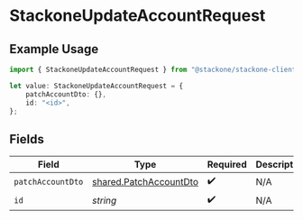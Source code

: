 # StackoneUpdateAccountRequest

## Example Usage

```typescript
import { StackoneUpdateAccountRequest } from "@stackone/stackone-client-ts/sdk/models/operations";

let value: StackoneUpdateAccountRequest = {
    patchAccountDto: {},
    id: "<id>",
};
```

## Fields

| Field                                                                   | Type                                                                    | Required                                                                | Description                                                             |
| ----------------------------------------------------------------------- | ----------------------------------------------------------------------- | ----------------------------------------------------------------------- | ----------------------------------------------------------------------- |
| `patchAccountDto`                                                       | [shared.PatchAccountDto](../../../sdk/models/shared/patchaccountdto.md) | :heavy_check_mark:                                                      | N/A                                                                     |
| `id`                                                                    | *string*                                                                | :heavy_check_mark:                                                      | N/A                                                                     |